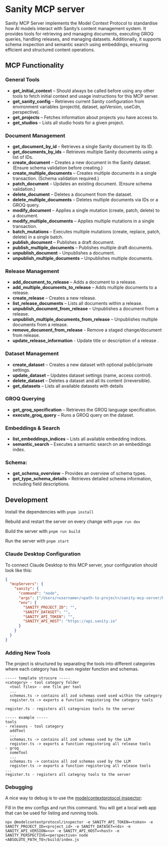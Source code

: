 # Sanity MCP server

Sanity MCP Server implements the Model Context Protocol to standardise how AI models interact with Sanity’s content management system. It provides tools for retrieving and managing documents, executing GROQ queries, handling releases, and managing datasets. Additionally, it supports schema inspection and semantic search using embeddings, ensuring efficient and structured content operations.

## MCP Functionality

### General Tools

- **get_initial_context** – Should always be called before using any other tools to fetch initial context and usage instructions for this MCP server.
- **get_sanity_config** – Retrieves current Sanity configuration from environment variables (projectId, dataset, apiVersion, useCdn, perspective).
- **get_projects** – Fetches information about projects you have access to.
- **get_studios** – Lists all studio hosts for a given project.

### Document Management

- **get_document_by_id** – Retrieves a single Sanity document by its ID.
- **get_documents_by_ids** – Retrieves multiple Sanity documents using a list of IDs.
- **create_document** – Creates a new document in the Sanity dataset. (Ensure schema validation before creating.)
- **create_multiple_documents** – Creates multiple documents in a single transaction. (Schema validation required.)
- **patch_document** – Updates an existing document. (Ensure schema validation.)
- **delete_document** – Deletes a document from the dataset.
- **delete_multiple_documents** – Deletes multiple documents via IDs or a GROQ query.
- **modify_document** – Applies a single mutation (create, patch, delete) to a document.
- **modify_multiple_documents** – Applies multiple mutations in a single transaction.
- **batch_mutations** – Executes multiple mutations (create, replace, patch, delete) in a single batch.
- **publish_document** – Publishes a draft document.
- **publish_multiple_documents** – Publishes multiple draft documents.
- **unpublish_document** – Unpublishes a document.
- **unpublish_multiple_documents** – Unpublishes multiple documents.

### Release Management

- **add_document_to_release** – Adds a document to a release.
- **add_multiple_documents_to_release** – Adds multiple documents to a release.
- **create_release** – Creates a new release.
- **list_release_documents** – Lists all documents within a release.
- **unpublish_document_from_release** – Unpublishes a document from a release.
- **unpublish_multiple_documents_from_release** – Unpublishes multiple documents from a release.
- **remove_document_from_release** - Remove a staged change/document from release.
- **update_release_information** - Update title or description of a release .

### Dataset Management

- **create_dataset** – Creates a new dataset with optional public/private settings.
- **update_dataset** – Updates dataset settings (name, access control).
- **delete_dataset** – Deletes a dataset and all its content (irreversible).
- **get_datasets** – Lists all available datasets with details

### GROQ Querying

- **get_groq_specification** – Retrieves the GROQ language specification.
- **execute_groq_query** – Runs a GROQ query on the dataset.

### Embeddings **& Search**

- **list_embeddings_indices** – Lists all available embedding indices.
- **semantic_search** – Executes a semantic search on an embeddings index.

### Schema:

- **get_schema_overview** – Provides an overview of schema types.
- **get_type_schema_details** – Retrieves detailed schema information, including field descriptions.

## Development

Install the dependencies with `pnpm install`

Rebuild and restart the server on every change with `pnpm run dev`

Build the server with `pnpm run build`

Run the server with `pnpm start`

### Claude Desktop Configuration

To connect Claude Desktop to this MCP server, your configuration should look like this:

```json
{
  "mcpServers": {
    "sanity": {
      "command": "node",
      "args": ["/Users/<username>/<path-to-project>/sanity-mcp-server/build/index.js"],
      "env": {
        "SANITY_PROJECT_ID": "",
        "SANITY_DATASET": "",
        "SANITY_API_TOKEN": "",
        "SANITY_API_HOST": "https://api.sanity.io"
      }
    }
  }
}
```

### Adding New Tools

The project is structured by separating the tools into different categories where each category has its own register function and schemas.

```
----- template strucure -----
<category> - tool category folder
  <tool files> - one file per tool
  ...
  schemas.ts -> contains all zod schemas used used within the category
  register.ts -> exports a function registering the category tools

register.ts - registers all categroies tools to the server

----- example -----
tools
- releases - tool category
  addTool
  ...
  schemas.ts -> contains all zod schemas used by the LLM
  register.ts -> exports a function registering all release tools
- groq
  someTool
  ...
  schemas.ts -> contains all zod schemas used by the LLM
  register.ts -> exports a function registering all release tools
...
register.ts - registers all categroy tools to the server
```

### Debugging

A nice way to debug is to use the [modelcontextprotocol inspector](https://github.com/modelcontextprotocol/inspector):

Fill in the env configs and run this command. You will get a local web app that can be used for listing and running tools.

```
npx @modelcontextprotocol/inspector -e SANITY_API_TOKEN=<token> -e SANITY_PROJECT_ID=<project_id> -e SANITY_DATASET=<ds> -e SANITY_API_VERSION=<v> -e SANITY_API_HOST=<host> -e SANITY_PERSPECTIVE=<perspective> node <ABSOLUTE_PATH_TO>/build/index.js
```
